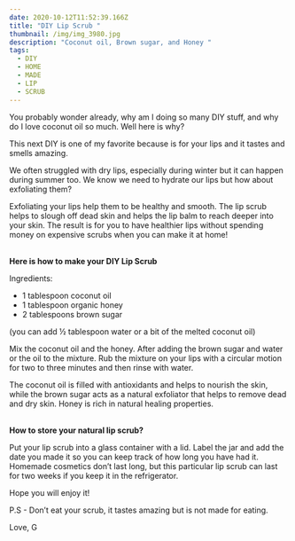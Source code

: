 ```yaml
---
date: 2020-10-12T11:52:39.166Z
title: "DIY Lip Scrub "
thumbnail: /img/img_3980.jpg
description: "Coconut oil, Brown sugar, and Honey "
tags:
  - DIY
  - HOME
  - MADE
  - LIP
  - SCRUB
---
```

You probably wonder already, why am I doing so many DIY stuff, and why do I love coconut oil so much. Well here is why?

This next DIY is one of my favorite because is for your lips and it tastes and smells amazing.

We often struggled with dry lips, especially during winter but it can happen during summer too. We know we need to hydrate our lips but how about exfoliating them?

Exfoliating your lips help them to be healthy and smooth. The lip scrub helps to slough off dead skin and helps the lip balm to reach deeper into your skin. The result is for you to have healthier lips without spending money on expensive scrubs when you can make it at home!

**\
Here is how to make your DIY Lip Scrub**

Ingredients:

* 1 tablespoon coconut oil
* 1 tablespoon organic honey
* 2 tablespoons brown sugar

(you can add ½ tablespoon water or a bit of the melted coconut oil)

Mix the coconut oil and the honey. After adding the brown sugar and water or the oil to the mixture. Rub the mixture on your lips with a circular motion for two to three minutes and then rinse with water.

The coconut oil is filled with antioxidants and helps to nourish the skin, while the brown sugar acts as a natural exfoliator that helps to remove dead and dry skin. Honey is rich in natural healing properties.

**\
How to store your natural lip scrub?**

Put your lip scrub into a glass container with a lid. Label the jar and add the date you made it so you can keep track of how long you have had it. Homemade cosmetics don’t last long, but this particular lip scrub can last for two weeks if you keep it in the refrigerator.



Hope you will enjoy it!

P.S - Don’t eat your scrub, it tastes amazing but is not made for eating.

Love, G